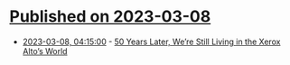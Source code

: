# [Published on 2023-03-08](index.md)

* [2023-03-08, 04:15:00](https://soylentnews.org/article.pl?sid=23/03/07/1227245&from=rss) - [50 Years Later, We’re Still Living in the Xerox Alto’s World](https://soylentnews.org/article.pl?sid=23/03/07/1227245&from=rss)
